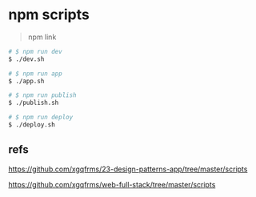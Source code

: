 # npm scripts

> npm link

```sh
# $ npm run dev
$ ./dev.sh

# $ npm run app
$ ./app.sh

```

```sh
# $ npm run publish
$ ./publish.sh

# $ npm run deploy
$ ./deploy.sh

```


## refs

https://github.com/xgqfrms/23-design-patterns-app/tree/master/scripts

https://github.com/xgqfrms/web-full-stack/tree/master/scripts


